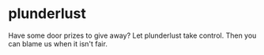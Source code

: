 plunderlust
===========

Have some door prizes to give away? Let plunderlust take control. Then you can blame us when it isn't fair.
